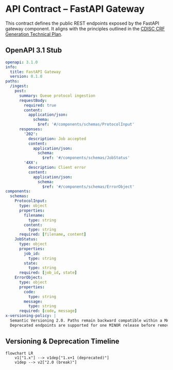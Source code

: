# API Contract – FastAPI Gateway

This contract defines the public REST endpoints exposed by the FastAPI gateway component. It aligns with the principles outlined in the [CDISC CRF Generation Technical Plan](../../CDISC%20CRF%20Generation%20Technical%20Plan_.md).

## OpenAPI 3.1 Stub
```yaml
openapi: 3.1.0
info:
  title: FastAPI Gateway
  version: 0.1.0
paths:
  /ingest:
    post:
      summary: Queue protocol ingestion
      requestBody:
        required: true
        content:
          application/json:
            schema:
              $ref: '#/components/schemas/ProtocolInput'
      responses:
        '202':
          description: Job accepted
          content:
            application/json:
              schema:
                $ref: '#/components/schemas/JobStatus'
        '4XX':
          description: Client error
          content:
            application/json:
              schema:
                $ref: '#/components/schemas/ErrorObject'
components:
  schemas:
    ProtocolInput:
      type: object
      properties:
        filename:
          type: string
        content:
          type: string
      required: [filename, content]
    JobStatus:
      type: object
      properties:
        job_id:
          type: string
        state:
          type: string
      required: [job_id, state]
    ErrorObject:
      type: object
      properties:
        code:
          type: string
        message:
          type: string
      required: [code, message]
x-versioning-policy: |
  Semantic Versioning 2.0. Paths remain backward compatible within a MAJOR version.
  Deprecated endpoints are supported for one MINOR release before removal.
```

## Versioning & Deprecation Timeline
```mermaid
flowchart LR
    v1["1.x"] --> v1dep["1.x+1 (deprecated)"]
    v1dep --> v2["2.0 (break)"]
```
